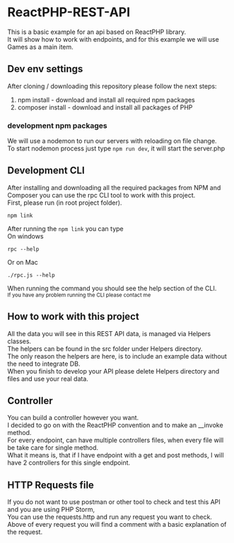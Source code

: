 # ReactPHP-REST-API
This is a basic example for an api based on ReactPHP library.<br>
It will show how to work with endpoints, and for this example we will use Games as a main item.
## Dev env settings
After cloning / downloading this repository please follow the next steps:
1. npm install - download and install all required npm packages
2. composer install - download and install all packages of PHP

### development npm packages
We will use a nodemon to run our servers with reloading on file change.<br>
To start nodemon process just type `npm run dev`, it will start the server.php

## Development CLI
After installing and downloading all the required packages from NPM and Composer you can use the rpc CLI tool to work with this project.<br>
First, please run (in root project folder).<br>
```shell script
npm link
```
After running the `npm link` you can type<br>
On windows
```shell script
rpc --help
```
Or on Mac
```shell script
./rpc.js --help
```
When running the command you should see the help section of the CLI.<br>
<small>If you have any problem running the CLI please contact me</small>

## How to work with this project
All the data you will see in this REST API data, is managed via Helpers classes.<br>
The helpers can be found in the src folder under Helpers directory.<br>
The only reason the helpers are here, is to include an example data without the need to integrate DB.<br>
When you finish to develop your API please delete Helpers directory and files and use your real data.

## Controller
You can build a controller however you want.<br>
I decided to go on with the ReactPHP convention and to make an __invoke method. <br>
For every endpoint, can have multiple controllers files, when every file will be take care for single method.<br>
What it means is, that if I have endpoint with a get and post methods, I will have 2 controllers for this single endpoint. 

## HTTP Requests file
If you do not want to use postman or other tool to check and test this API and you are using PHP Storm,<br>
You can use the requests.http and run any request you want to check.<br>
Above of every request you will find a comment with a basic explanation of the request.